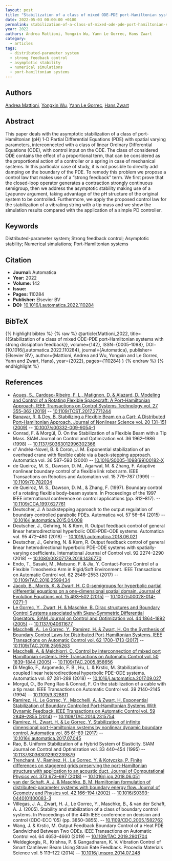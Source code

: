 ```yaml
---
layout: post
title: "Stabilization of a class of mixed ODE–PDE port-Hamiltonian systems with strong dissipation feedback"
date: 2022-05-03 00:00:00 +0100
permalink: stabilization-of-a-class-of-mixed-ode-pde-port-hamiltonian-systems-with-strong-dissipation-feedback
year: 2022
authors: Andrea Mattioni, Yongxin Wu, Yann Le Gorrec, Hans Zwart
category:
  - articles
tags:
  - distributed-parameter system
  - strong feedback control
  - asymptotic stability
  - numerical simulations
  - port-hamiltonian systems
---
```

 
## Authors
[Andrea Mattioni](authors/andrea_mattioni), [Yongxin Wu](authors/yongxin_wu), [Yann Le Gorrec](authors/yann_le_gorrec), [Hans Zwart](authors/hans_zwart)
 
## Abstract
This paper deals with the asymptotic stabilization of a class of port-Hamiltonian (pH) 1-D Partial Differential Equations (PDE) with spatial varying parameters, interconnected with a class of linear Ordinary Differential Equations (ODE), with control input on the ODE. The class of considered ODE contains the effect of a proportional term, that can be considered as the proportional action of a controller or a spring in case of mechanical systems. In this particular case of study, it is not possible to directly add damping on the boundary of the PDE. To remedy this problem we propose a control law that makes use of a “strong feedback” term. We first prove that the closed-loop operator generates a contraction strongly continuous semigroup, then we address the asymptotic stability making use of a Lyapunov argument, taking advantage of the pH structure of the original system to be controlled. Furthermore, we apply the proposed control law for the stabilization of a vibrating string with a tip mass and we show the simulation results compared with the application of a simple PD controller.
 
## Keywords
Distributed-parameter system; Strong feedback control; Asymptotic stability; Numerical simulations; Port-Hamiltonian systems
 
## Citation
- **Journal:** Automatica
- **Year:** 2022
- **Volume:** 142
- **Issue:** 
- **Pages:** 110284
- **Publisher:** Elsevier BV
- **DOI:** [10.1016/j.automatica.2022.110284](https://doi.org/10.1016/j.automatica.2022.110284)
 
## BibTeX
{% highlight bibtex %}
{% raw %}
@article{Mattioni_2022,
  title={{Stabilization of a class of mixed ODE–PDE port-Hamiltonian systems with strong dissipation feedback}},
  volume={142},
  ISSN={0005-1098},
  DOI={10.1016/j.automatica.2022.110284},
  journal={Automatica},
  publisher={Elsevier BV},
  author={Mattioni, Andrea and Wu, Yongxin and Le Gorrec, Yann and Zwart, Hans},
  year={2022},
  pages={110284}
}
{% endraw %}
{% endhighlight %}
 
## References
- [Aoues, S., Cardoso-Ribeiro, F. L., Matignon, D. & Alazard, D. Modeling and Control of a Rotating Flexible Spacecraft: A Port-Hamiltonian Approach. IEEE Transactions on Control Systems Technology vol. 27 355–362 (2019)](modeling-and-control-of-a-rotating-flexible-spacecraft-a-port-hamiltonian-approach) -- [10.1109/TCST.2017.2771244](https://doi.org/10.1109/TCST.2017.2771244)
- [Banavar, R. & Dey, B. Stabilizing a Flexible Beam on a Cart: A Distributed Port-Hamiltonian Approach. Journal of Nonlinear Science vol. 20 131–151 (2009)](stabilizing-a-flexible-beam-on-a-cart-a-distributed-port-hamiltonian-approach) -- [10.1007/s00332-009-9054-1](https://doi.org/10.1007/s00332-009-9054-1)
- Conrad, F. & Morgül, Ö. On the Stabilization of a Flexible Beam with a Tip Mass. SIAM Journal on Control and Optimization vol. 36 1962–1986 (1998) -- [10.1137/S0363012996302366](https://doi.org/10.1137/S0363012996302366)
- d’ Andréa-Novel, B. & Coron, J. M. Exponential stabilization of an overhead crane with flexible cable via a back-stepping approach. Automatica vol. 36 587–593 (2000) -- [10.1016/S0005-1098(99)00182-X](https://doi.org/10.1016/S0005-1098(99)00182-X)
- de Queiroz, M. S., Dawson, D. M., Agarwal, M. & Zhang, F. Adaptive nonlinear boundary control of a flexible link robot arm. IEEE Transactions on Robotics and Automation vol. 15 779–787 (1999) -- [10.1109/70.782034](https://doi.org/10.1109/70.782034)
- de Queiroz, M. S., Dawson, D. M., & Zhang, F. (1997). Boundary control of a rotating flexible body-beam system. In Proceedings of the 1997 IEEE international conference on control applications (pp. 812–817). -- [10.1109/CCA.1997.627761](https://doi.org/10.1109/CCA.1997.627761)
- Deutscher, J. A backstepping approach to the output regulation of boundary controlled parabolic PDEs. Automatica vol. 57 56–64 (2015) -- [10.1016/j.automatica.2015.04.008](https://doi.org/10.1016/j.automatica.2015.04.008)
- Deutscher, J., Gehring, N. & Kern, R. Output feedback control of general linear heterodirectional hyperbolic ODE–PDE–ODE systems. Automatica vol. 95 472–480 (2018) -- [10.1016/j.automatica.2018.06.021](https://doi.org/10.1016/j.automatica.2018.06.021)
- Deutscher, J., Gehring, N. & Kern, R. Output feedback control of general linear heterodirectional hyperbolic PDE-ODE systems with spatially-varying coefficients. International Journal of Control vol. 92 2274–2290 (2018) -- [10.1080/00207179.2018.1436770](https://doi.org/10.1080/00207179.2018.1436770)
- Endo, T., Sasaki, M., Matsuno, F. & Jia, Y. Contact-Force Control of a Flexible Timoshenko Arm in Rigid/Soft Environment. IEEE Transactions on Automatic Control vol. 62 2546–2553 (2017) -- [10.1109/TAC.2016.2599434](https://doi.org/10.1109/TAC.2016.2599434)
- [Jacob, B., Morris, K. & Zwart, H. C 0-semigroups for hyperbolic partial differential equations on a one-dimensional spatial domain. Journal of Evolution Equations vol. 15 493–502 (2015)](c-0-semigroups-for-hyperbolic-partial-differential-equations-on-a-one-dimensional-spatial-domain) -- [10.1007/s00028-014-0271-1](https://doi.org/10.1007/s00028-014-0271-1)
- [Le Gorrec, Y., Zwart, H. & Maschke, B. Dirac structures and Boundary Control Systems associated with Skew-Symmetric Differential Operators. SIAM Journal on Control and Optimization vol. 44 1864–1892 (2005)](dirac-structures-and-boundary-control-systems-associated-with-skew-symmetric-differential-operators) -- [10.1137/040611677](https://doi.org/10.1137/040611677)
- [Macchelli, A., Le Gorrec, Y., Ramirez, H. & Zwart, H. On the Synthesis of Boundary Control Laws for Distributed Port-Hamiltonian Systems. IEEE Transactions on Automatic Control vol. 62 1700–1713 (2017)](on-the-synthesis-of-boundary-control-laws-for-distributed-port-hamiltonian-systems) -- [10.1109/TAC.2016.2595263](https://doi.org/10.1109/TAC.2016.2595263)
- [Macchelli, A. & Melchiorri, C. Control by interconnection of mixed port Hamiltonian systems. IEEE Transactions on Automatic Control vol. 50 1839–1844 (2005)](control-by-interconnection-of-mixed-port-hamiltonian-systems) -- [10.1109/TAC.2005.858656](https://doi.org/10.1109/TAC.2005.858656)
- Di Meglio, F., Argomedo, F. B., Hu, L. & Krstic, M. Stabilization of coupled linear heterodirectional hyperbolic PDE–ODE systems. Automatica vol. 87 281–289 (2018) -- [10.1016/j.automatica.2017.09.027](https://doi.org/10.1016/j.automatica.2017.09.027)
- Morgul, O., Bo Peng Rao & Conrad, F. On the stabilization of a cable with a tip mass. IEEE Transactions on Automatic Control vol. 39 2140–2145 (1994) -- [10.1109/9.328811](https://doi.org/10.1109/9.328811)
- [Ramirez, H., Le Gorrec, Y., Macchelli, A. & Zwart, H. Exponential Stabilization of Boundary Controlled Port-Hamiltonian Systems With Dynamic Feedback. IEEE Transactions on Automatic Control vol. 59 2849–2855 (2014)](exponential-stabilization-of-boundary-controlled-port-hamiltonian-systems-with-dynamic-feedback) -- [10.1109/TAC.2014.2315754](https://doi.org/10.1109/TAC.2014.2315754)
- [Ramirez, H., Zwart, H. & Le Gorrec, Y. Stabilization of infinite dimensional port-Hamiltonian systems by nonlinear dynamic boundary control. Automatica vol. 85 61–69 (2017)](stabilization-of-infinite-dimensional-port-hamiltonian-systems-by-nonlinear-dynamic-boundary-control) -- [10.1016/j.automatica.2017.07.045](https://doi.org/10.1016/j.automatica.2017.07.045)
- Rao, B. Uniform Stabilization of a Hybrid System of Elasticity. SIAM Journal on Control and Optimization vol. 33 440–454 (1995) -- [10.1137/S0363012992239879](https://doi.org/10.1137/S0363012992239879)
- [Trenchant, V., Ramirez, H., Le Gorrec, Y. & Kotyczka, P. Finite differences on staggered grids preserving the port-Hamiltonian structure with application to an acoustic duct. Journal of Computational Physics vol. 373 673–697 (2018)](finite-differences-on-staggered-grids-preserving-the-port-hamiltonian-structure-with-application-to-an-acoustic-duct) -- [10.1016/j.jcp.2018.06.051](https://doi.org/10.1016/j.jcp.2018.06.051)
- [van der Schaft, A. J. & Maschke, B. M. Hamiltonian formulation of distributed-parameter systems with boundary energy flow. Journal of Geometry and Physics vol. 42 166–194 (2002)](hamiltonian-formulation-of-distributed-parameter-systems-with-boundary-energy-flow) -- [10.1016/S0393-0440(01)00083-3](https://doi.org/10.1016/S0393-0440(01)00083-3)
- Villegas, J. A., Zwart, H. J., Le Gorrec, Y., Maschke, B., & van der Schaft, A. J. (2005). Stability and stabilization of a class of boundary control systems. In Proceedings of the 44th IEEE conference on decision and control (CDC-ECC ’05) (pp. 3850–3855). -- [10.1109/CDC.2005.1582762](https://doi.org/10.1109/CDC.2005.1582762)
- Wang, J. & Krstic, M. Output Feedback Boundary Control of a Heat PDE Sandwiched Between Two ODEs. IEEE Transactions on Automatic Control vol. 64 4653–4660 (2019) -- [10.1109/TAC.2019.2901704](https://doi.org/10.1109/TAC.2019.2901704)
- Weldegiorgis, R., Krishna, P. & Gangadharan, K. V. Vibration Control of Smart Cantilever Beam Using Strain Rate Feedback. Procedia Materials Science vol. 5 113–122 (2014) -- [10.1016/j.mspro.2014.07.248](https://doi.org/10.1016/j.mspro.2014.07.248)

